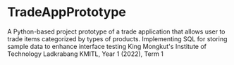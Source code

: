 # TradeAppPrototype
A Python-based project prototype of a trade application that allows user to trade items categorized by types of products. Implementing SQL for storing sample data to enhance interface testing
King Mongkut's Institute of Technology Ladkrabang KMITL, 
Year 1 (2022), Term 1
